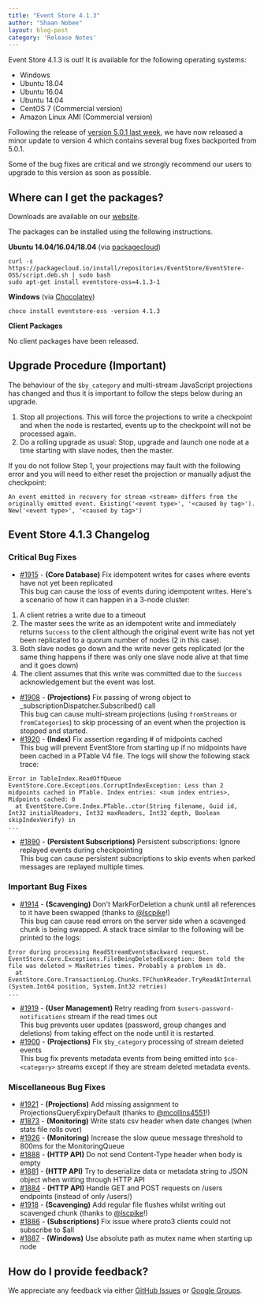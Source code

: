 ```yaml
---
title: "Event Store 4.1.3"
author: "Shaan Nobee"
layout: blog-post
category: 'Release Notes'
---
```


Event Store 4.1.3 is out! It is available for the following operating systems:

- Windows
- Ubuntu 18.04
- Ubuntu 16.04
- Ubuntu 14.04
- CentOS 7 (Commercial version)
- Amazon Linux AMI (Commercial version)

Following the release of [version 5.0.1 last week](https://eventstore.org/blog/20190507/event-store-5.0.1-release/), we have now released a minor update to version 4 which contains several bug fixes backported from 5.0.1.

Some of the bug fixes are critical and we strongly recommend our users to upgrade to this version as soon as possible.

## Where can I get the packages?

Downloads are available on our [website](https://eventstore.org/downloads/).

The packages can be installed using the following instructions.

**Ubuntu 14.04/16.04/18.04** (via [packagecloud](https://packagecloud.io/EventStore/EventStore-OSS))

```
curl -s https://packagecloud.io/install/repositories/EventStore/EventStore-OSS/script.deb.sh | sudo bash
sudo apt-get install eventstore-oss=4.1.3-1
```

**Windows** (via [Chocolatey](https://chocolatey.org/packages/eventstore-oss/))

```
choco install eventstore-oss -version 4.1.3
```

**Client Packages**  

No client packages have been released.

## Upgrade Procedure (Important)
The behaviour of the `$by_category` and multi-stream JavaScript projections has changed and thus it is important to follow the steps below during an upgrade.

1. Stop all projections. This will force the projections to write a checkpoint and when the node is restarted, events up to the checkpoint will not be processed again.
2. Do a rolling upgrade as usual: Stop, upgrade and launch one node at a time starting with slave nodes, then the master.

If you do not follow Step 1, your projections may fault with the following error and you will need to either reset the projection or manually adjust the checkpoint:
```
An event emitted in recovery for stream <stream> differs from the originally emitted event. Existing('<event type>', '<caused by tag>'). New('<event type>', '<caused by tag>')
```

## Event Store 4.1.3 Changelog

### Critical Bug Fixes

* [#1915](https://github.com/EventStore/EventStore/pull/1915) - **(Core Database)** Fix idempotent writes for cases where events have not yet been replicated  
This bug can cause the loss of events during idempotent writes. Here's a scenario of how it can happen in a 3-node cluster:
1. A client retries a write due to a timeout
2. The master sees the write as an idempotent write and immediately returns `Success` to the client although the original event write has not yet been replicated to a quorum number of nodes (2 in this case).
3. Both slave nodes go down and the write never gets replicated (or the same thing happens if there was only one slave node alive at that time and it goes down)
4. The client assumes that this write was committed due to the `Success` acknowledgement but the event was lost.
* [#1908](https://github.com/EventStore/EventStore/pull/1908) - **(Projections)** Fix passing of wrong object to _subscriptionDispatcher.Subscribed() call  
This bug can cause multi-stream projections (using `fromStreams` or `fromCategories`) to skip processing of an event when the projection is stopped and started.
* [#1920](https://github.com/EventStore/EventStore/pull/1920) - **(Index)** Fix assertion regarding # of midpoints cached  
This bug will prevent EventStore from starting up if no midpoints have been cached in a PTable V4 file. The logs will show the following stack trace:
```
Error in TableIndex.ReadOffQueue
EventStore.Core.Exceptions.CorruptIndexException: Less than 2 midpoints cached in PTable. Index entries: <num index entries>, Midpoints cached: 0
  at EventStore.Core.Index.PTable..ctor(String filename, Guid id, Int32 initialReaders, Int32 maxReaders, Int32 depth, Boolean skipIndexVerify) in
...
```
* [#1890](https://github.com/EventStore/EventStore/pull/1890) - **(Persistent Subscriptions)** Persistent subscriptions: Ignore replayed events during checkpointing  
This bug can cause persistent subscriptions to skip events when parked messages are replayed multiple times.

### Important Bug Fixes
* [#1914](https://github.com/EventStore/EventStore/pull/1914) - **(Scavenging)** Don't MarkForDeletion a chunk until all references to it have been swapped (thanks to [@lscpike](http://github.com/lscpike)!)  
This bug can cause read errors on the server side when a scavenged chunk is being swapped. A stack trace similar to the following will be printed to the logs:

```
Error during processing ReadStreamEventsBackward request.
EventStore.Core.Exceptions.FileBeingDeletedException: Been told the file was deleted > MaxRetries times. Probably a problem in db.
  at EventStore.Core.TransactionLog.Chunks.TFChunkReader.TryReadAtInternal (System.Int64 position, System.Int32 retries)
...
```
* [#1919](https://github.com/EventStore/EventStore/pull/1919) - **(User Management)** Retry reading from `$users-password-notifications` stream if the read times out  
This bug prevents user updates (password, group changes and deletions) from taking effect on the node until it is restarted.
* [#1900](https://github.com/EventStore/EventStore/pull/1900) - **(Projections)** Fix `$by_category` processing of stream deleted events  
This bug fix prevents metadata events from being emitted into `$ce-<category>` streams except if they are stream deleted metadata events.

### Miscellaneous Bug Fixes
* [#1921](https://github.com/EventStore/EventStore/pull/1921) - **(Projections)** Add missing assignment to ProjectionsQueryExpiryDefault (thanks to [@mcollins4551](http://github.com/mcollins4551)!)
* [#1873](https://github.com/EventStore/EventStore/pull/1873) - **(Monitoring)** Write stats csv header when date changes (when stats file rolls over)
* [#1926](https://github.com/EventStore/EventStore/pull/1926) - **(Monitoring)** Increase the slow queue message threshold to 800ms for the MonitoringQueue
* [#1888](https://github.com/EventStore/EventStore/pull/1888) - **(HTTP API)** Do not send Content-Type header when body is empty
* [#1881](https://github.com/EventStore/EventStore/pull/1881) - **(HTTP API)** Try to deserialize data or metadata string to JSON object when writing through HTTP API
* [#1884](https://github.com/EventStore/EventStore/pull/1884) - **(HTTP API)** Handle GET and POST requests on /users endpoints (instead of only /users/)
* [#1918](https://github.com/EventStore/EventStore/pull/1918) - **(Scavenging)** Add regular file flushes whilst writing out scavenged chunk  (thanks to [@lscpike](http://github.com/lscpike)!)  
* [#1886](https://github.com/EventStore/EventStore/pull/1886) - **(Subscriptions)** Fix issue where proto3 clients could not subscribe to $all
* [#1887](https://github.com/EventStore/EventStore/pull/1887) - **(Windows)** Use absolute path as mutex name when starting up node

## How do I provide feedback?

We appreciate any feedback via either [GitHub Issues](https://github.com/EventStore/EventStore) or [Google Groups](https://groups.google.com/forum/#!forum/event-store).
